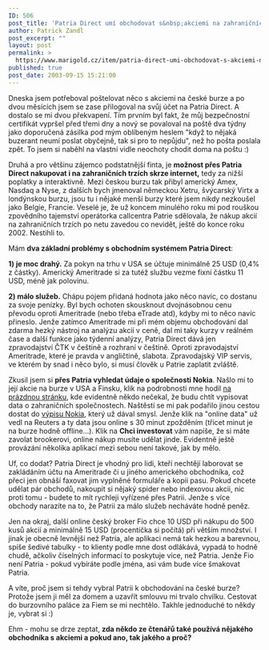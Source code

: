 ```yaml
---
ID: 506
post_title: 'Patria Direct umí obchodovat s&nbsp;akciemi na zahraničních burzách'
author: Patrick Zandl
post_excerpt: ""
layout: post
permalink: >
  https://www.marigold.cz/item/patria-direct-umi-obchodovat-s-akciemi-na-zahranicnich-burzach
published: true
post_date: 2003-09-15 15:21:00
---
```

Dneska jsem potřeboval poštelovat něco s akciemi na české burze a po dvou měsících jsem se zase přilogoval na svůj účet na Patria Direct. A dostalo se mi dvou překvapení. Tím prvním byl fakt, že můj bezpečnostní certifikát vypršel před třemi dny a nový se povaloval na poště dva týdny jako doporučená zásilka pod mým oblíbeným heslem "když to nějaká buzerant neumí poslat obyčejně, tak si pro to nepůjdu", než ho pošta poslala zpět. To jsem si naběhl na vlastní vidle neochoty chodit doma na poštu :) 
<P>Druhá a pro většinu zájemco podstatnější finta, je <STRONG>možnost přes Patria Direct nakupovat i na zahraničních trzích skrze internet,</STRONG> tedy za nižší poplatky a interaktivně. Mezi českou burzu tak přibyl americký Amex, Nasdaq a Nyse, z dalších bych jmenoval německou Xetru, švýcarský Virtx a londýnskou burzu, jsou tu i nějaké menší burzy které jsem nikdy nezkoušel jako Belgie, Francie. Veselé je, že už koncem minulého roku mi pod rouškou zpovědního tajemství operátorka callcentra Patrie sdělovala, že nákup akcií na zahraničních trzích po netu zavedou co nevidět, ještě do konce roku 2002. Nestihli to. 
<P>Mám <STRONG>dva základní problémy s obchodním systémem Patria Direct</STRONG>: 
<P><STRONG>1) je moc drahý.</STRONG> Za pokyn na trhu v USA se účtuje minimálně 25 USD (0,4% z částky). Americký Ameritrade si za tutéž službu vezme fixní částku 11 USD, méně jak polovinu. 
<P><STRONG>2) málo služeb.</STRONG> Chápu pojem přidaná hodnota jako něco navíc, co dostanu za svoje penízky. Byl bych ochoten skousknout dvojnásobnou cenu převodu oproti Ameritrade (nebo třeba eTrade atd), kdyby mi to něco navíc přineslo. Jenže zatímco Ameritrade mi při mém objemu obchodování dal zdarma hezký nástroj na analýzu akcií v ceně, dal mi taky kurzy v reálném čase a další funkce jako týdenní analýzy, Patria Direct dává jen zpravodajství ČTK v češtině a rozhraní v češtině. Oproti zpravodajství Ameritrade, které je&#160;pravda v angličtině, slabota. Zpravodajský VIP servis, ve kterém by snad i něco bylo, si musí člověk u Patrie&#160;zaplatit zvláště. 
<P>Zkusil jsem si <STRONG>přes Patria vyhledat údaje o společnosti Nokia</STRONG>. Našlo mi to její akcie na burze v USA a Finsku, klik na podrobnosti mne hodil <A href="http://www.patria.cz/investice/informace.asp?group=1&amp;ISIN=US6549022043">na prázdnou stránku</A>, kde evidentně někdo nečekal, že budu chtít vypisovat data o zahraničních společnostech. Naštěstí se mi pak podařilo jinou cestou dostat do <A href="http://www.patria.cz/akcie_svet/tituly.asp?ISIN=FI0009000681">výpisu Nokia</A>, který už dával smysl. Jenže klik na "online data" už vedl na Reuters a ty data jsou online s 30 minut zpožděním (třicet minut je na burze hodně offline...). Klik na <STRONG>Chci investovat</STRONG> vám napíše, že si máte zavolat brookerovi, online nákup musíte udělat jinde. Evidentně ještě provázání několika aplikací mezi sebou není takové, jak by mělo. 
<P>Uf, co dodat? Patria Direct je vhodný pro lidi, kteří nechtějí laborovat se zakládáním účtu na Ameritrade či u jiného amerického obchodníka, což přeci jen obnáší faxovat jim vyplněné formuláře a kopii pasu. Pokud chcete udělat pár obchodů, nakoupit si nějaký spider nebo indexovou akcii, nic proti tomu - budete to mít rychleji vyřízené přes Patrii. Jenže s více obchody narazíte na to, že Patrii za málo služeb necháváte hodně peněz. 
<P>Jen na okraj, další online český broker Fio chce 10 USD při nákupu do 500 kusů akcií a minimálně 15 USD (procentíčka si počítá) při větším množství. I jinak je obecně levnější než Patria, ale aplikaci nemá tak hezkou a barevnou, spíše šedivé tabulky - to klienty podle mne dost odlákává, vypadá to hodně chudě, ačkoliv číselných informací to poskytuje více, než Patria. Jenže Fio není Patria - pokud vybíráte podle jména, asi vám bude více šmakovat Patria. 
<P>A víte, proč jsem si tehdy vybral Patrii k obchodování na české burze? Protože jsem ji měl za domem a uzavřít smlouvu mi trvalo chvilku. Cestovat do burzovního paláce za Fiem se mi nechtělo. Takhle jednoduché to někdy je, vybrat si :) 
<P>Ehm - mohu se drze zeptat, <STRONG>zda někdo ze čtenářů také používá nějakého obchodníka s akciemi a pokud ano, tak jakého a proč?</STRONG></P>